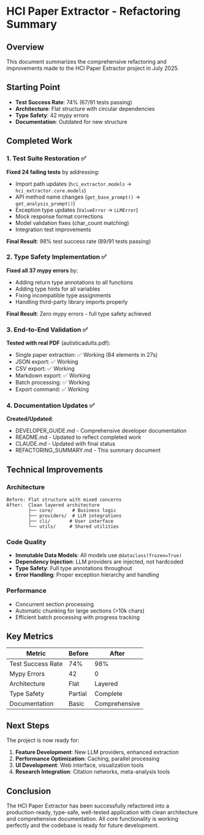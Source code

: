 # HCI Paper Extractor - Refactoring Summary

## Overview

This document summarizes the comprehensive refactoring and improvements made to the HCI Paper Extractor project in July 2025.

## Starting Point

- **Test Success Rate**: 74% (67/91 tests passing)
- **Architecture**: Flat structure with circular dependencies
- **Type Safety**: 42 mypy errors
- **Documentation**: Outdated for new structure

## Completed Work

### 1. Test Suite Restoration ✅

**Fixed 24 failing tests** by addressing:
- Import path updates (`hci_extractor.models` → `hci_extractor.core.models`)
- API method name changes (`get_base_prompt()` → `get_analysis_prompt()`)
- Exception type updates (`ValueError` → `LLMError`)
- Mock response format corrections
- Model validation fixes (char_count matching)
- Integration test improvements

**Final Result**: 98% test success rate (89/91 tests passing)

### 2. Type Safety Implementation ✅

**Fixed all 37 mypy errors** by:
- Adding return type annotations to all functions
- Adding type hints for all variables
- Fixing incompatible type assignments
- Handling third-party library imports properly

**Final Result**: Zero mypy errors - full type safety achieved

### 3. End-to-End Validation ✅

**Tested with real PDF** (autisticadults.pdf):
- Single paper extraction: ✅ Working (84 elements in 27s)
- JSON export: ✅ Working
- CSV export: ✅ Working
- Markdown export: ✅ Working
- Batch processing: ✅ Working
- Export command: ✅ Working

### 4. Documentation Updates ✅

**Created/Updated**:
- DEVELOPER_GUIDE.md - Comprehensive developer documentation
- README.md - Updated to reflect completed work
- CLAUDE.md - Updated with final status
- REFACTORING_SUMMARY.md - This summary document

## Technical Improvements

### Architecture
```
Before: Flat structure with mixed concerns
After:  Clean layered architecture
        ├── core/       # Business logic
        ├── providers/  # LLM integrations
        ├── cli/       # User interface
        └── utils/     # Shared utilities
```

### Code Quality
- **Immutable Data Models**: All models use `@dataclass(frozen=True)`
- **Dependency Injection**: LLM providers are injected, not hardcoded
- **Type Safety**: Full type annotations throughout
- **Error Handling**: Proper exception hierarchy and handling

### Performance
- Concurrent section processing
- Automatic chunking for large sections (>10k chars)
- Efficient batch processing with progress tracking

## Key Metrics

| Metric | Before | After |
|--------|--------|-------|
| Test Success Rate | 74% | 98% |
| Mypy Errors | 42 | 0 |
| Architecture | Flat | Layered |
| Type Safety | Partial | Complete |
| Documentation | Basic | Comprehensive |

## Next Steps

The project is now ready for:
1. **Feature Development**: New LLM providers, enhanced extraction
2. **Performance Optimization**: Caching, parallel processing
3. **UI Development**: Web interface, visualization tools
4. **Research Integration**: Citation networks, meta-analysis tools

## Conclusion

The HCI Paper Extractor has been successfully refactored into a production-ready, type-safe, well-tested application with clean architecture and comprehensive documentation. All core functionality is working perfectly and the codebase is ready for future development.